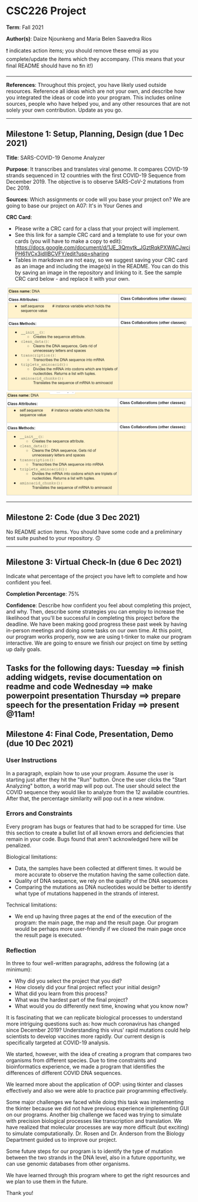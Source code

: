 # CSC226 Project

**Term**: Fall 2021

**Author(s)**: Daize Njounkeng and Maria Belen Saavedra Rios

❗ indicates action items; you should remove these emoji as you complete/update the items which they accompany. (This means that your final README should have no ❗️in it!)

---

**References**: 
Throughout this project, you have likely used outside resources. Reference all ideas which are not your own, and describe how you integrated the ideas or code into your program. This includes online sources, people who have helped you, and any other resources that are not solely your own contribution. Update as you go.

---

## Milestone 1: Setup, Planning, Design (due 1 Dec 2021)

**Title**: SARS-COVID-19 Genome Analyzer 

**Purpose**: It transcribes and translates viral genome. It compares COVID-19 strands sequenced in 12 countries with the first COVID-19 Sequence from December 2019.
The objective is to observe SARS-CoV-2 mutations from Dec 2019.

**Sources**: Which assignments or code will you base your project on?
  We are going to base our project on A07: It's in Your Genes and 


**CRC Card**:
  - Please write a CRC card for a class that your project will implement.
  - See this link for a sample CRC card and a template to
  use for your own cards (you will have to make a copy to edit): https://docs.google.com/document/d/1JE_3Qmytk_JGztRqkPXWACJwciPH61VCx3idIlBCVFY/edit?usp=sharing
  - Tables in markdown are not easy, so we suggest saving your CRC card
  as an image and including the image(s) in the README. You can do this
  by saving an image in the repository and linking to it. See the sample CRC card below - and replace it with your own.
  
![alt text](images/DNA_class.png "Image of CRC card as an example. Upload your CRC card(s) in place of this one")
![alt text](images/percent_diff_class.png "Image of CRC card as an example. Upload your CRC card(s) in place of this one")

---

## Milestone 2: Code (due 3 Dec 2021)

No README action items. You should have some code and a preliminary test suite pushed to your repository. 🙃

---

## Milestone 3: Virtual Check-In (due 6 Dec 2021)

Indicate what percentage of the project you have left to complete and how confident you feel. 

**Completion Percentage**: 75%

**Confidence**: Describe how confident you feel about completing this project, and why. Then, describe some strategies you can employ to increase the likelihood that you'll be successful in completing this project before the deadline.
We have been making good progress these past week by having in-person meetings and doing some tasks on our own time.
At this point, our program works properly, now we are using t-tinker to make our program interactive. We are going to ensure we finish our project on time by setting up daily goals.

Tasks for the following days:
Tuesday ==> finish adding widgets, revise documentation on readme and code
Wednesday ==> make powerpoint presentation
Thursday ==> prepare speech for the presentation
Friday ==> present @11am!
---

## Milestone 4: Final Code, Presentation, Demo (due 10 Dec 2021)

### User Instructions
In a paragraph, explain how to use your program. Assume the user is starting just after they hit the "Run" button. 
Once the user clicks the "Start Analyzing" botton, a world map will pop out. The user should select the COVID sequence they would like to analyze from the 12 available countries. After that, the percentage similarity will pop out in a new window.

### Errors and Constraints
Every program has bugs or features that had to be scrapped for time. Use this section to create a bullet list of all known errors and deficiencies that remain in your code. Bugs found that aren't acknowledged here will be penalized.

Biological limitations:
- Data, the samples have been collected at different times. It would be more accurate to observe the mutation having the same collection date.
- Quality of DNA sequence, we rely on the quality of the DNA sequences
- Comparing the mutations as DNA nucleotides would be better to identify what type of mutations happened in the strands of interest.

Technical limitations:
- We end up having three pages at the end of the execution of the program: the main page, the map and the result page. Our program would be perhaps more user-friendly if we closed the 
main page once the result page is executed.

### Reflection
In three to four well-written paragraphs, address the following (at a minimum):
- Why did you select the project that you did?
- How closely did your final project reflect your initial design?
- What did you learn from this process?
- What was the hardest part of the final project?
- What would you do differently next time, knowing what you know now?

It is fascinating that we can replicate biological 
processes to understand more intriguing questions such as: how much 
coronavirus has changed since December 2019? 
Understanding this virus' rapid mutations could help scientists to
develop vaccines more rapidly. Our current design is specifically targeted at 
COVID-19 analysis. 

We started, however, with the idea of creating a program that 
compares two organisms from different species. Due to time constraints and 
bioinformatics experience, we made a program that identifies the differences 
of different COVID DNA sequences.

We learned more about the application of OOP: using tkinter and classes effectively and 
also we were able to practice pair programming effectively.

Some major challenges we faced while doing this task 
was implementing the tkinter because we did not have previous experience implementing GUI
on our programs.
Another big challenge we faced was trying to simulate with precision biological processes 
like transcription and translation. We have realized that molecular processes are way more 
difficult (but exciting) to simulate computationally. Dr. Rosen and Dr. Anderson from the 
Biology Department guided us to improve our project.

Some future steps for our program is to identify the type of mutation between the two strands 
in the DNA level, also in a future opportunity, we can use genomic databases from other organisms.

We have learned through this program where to get the right resources and we plan
to use them in the future. 

Thank you!

#####